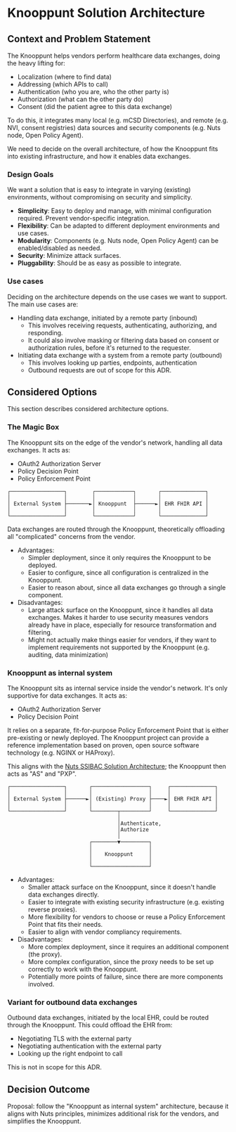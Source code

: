 # Knooppunt Solution Architecture

## Context and Problem Statement

The Knooppunt helps vendors perform healthcare data exchanges, doing the heavy lifting for:
- Localization (where to find data)
- Addressing (which APIs to call)
- Authentication (who you are, who the other party is)
- Authorization (what can the other party do)
- Consent (did the patient agree to this data exchange)

To do this, it integrates many local (e.g. mCSD Directories), and remote (e.g. NVI, consent registries) data sources and security components (e.g. Nuts node, Open Policy Agent).

We need to decide on the overall architecture, of how the Knooppunt fits into existing infrastructure, and how it enables data exchanges.

### Design Goals
We want a solution that is easy to integrate in varying (existing) environments, without compromising on security and simplicity. 

- **Simplicity**: Easy to deploy and manage, with minimal configuration required. Prevent vendor-specific integration.
- **Flexibility**: Can be adapted to different deployment environments and use cases.
- **Modularity**: Components (e.g. Nuts node, Open Policy Agent) can be enabled/disabled as needed.
- **Security**: Minimize attack surfaces.
- **Pluggability**: Should be as easy as possible to integrate.

### Use cases

Deciding on the architecture depends on the use cases we want to support. The main use cases are:

- Handling data exchange, initiated by a remote party (inbound)
  - This involves receiving requests, authenticating, authorizing, and responding.
  - It could also involve masking or filtering data based on consent or authorization rules, before it's returned to the requester.
- Initiating data exchange with a system from a remote party (outbound)
    - This involves looking up parties, endpoints, authentication
    - Outbound requests are out of scope for this ADR.

## Considered Options
This section describes considered architecture options.

### The Magic Box
The Knooppunt sits on the edge of the vendor's network, handling all data exchanges. It acts as:
- OAuth2 Authorization Server
- Policy Decision Point
- Policy Enforcement Point

```text
┌─────────────────┐        ┌────────────┐       ┌──────────────┐
│                 │        │            │       │              │
│ External System ├───────►│ Knooppunt  ├──────►│ EHR FHIR API │
│                 │        │            │       │              │
└─────────────────┘        └────────────┘       └──────────────┘
```

Data exchanges are routed through the Knooppunt, theoretically offloading all "complicated" concerns from the vendor.

- Advantages:
  - Simpler deployment, since it only requires the Knooppunt to be deployed.
  - Easier to configure, since all configuration is centralized in the Knooppunt.
  - Easier to reason about, since all data exchanges go through a single component.
- Disadvantages:
  - Large attack surface on the Knooppunt, since it handles all data exchanges.
    Makes it harder to use security measures vendors already have in place, especially for resource transformation and filtering.
  - Might not actually make things easier for vendors, if they want to implement requirements not supported by the Knooppunt (e.g. auditing, data minimization)

### Knooppunt as internal system
The Knooppunt sits as internal service inside the vendor's network. It's only supportive for data exchanges. It acts as:
- OAuth2 Authorization Server
- Policy Decision Point

It relies on a separate, fit-for-purpose Policy Enforcement Point that is either pre-existing or newly deployed.
The Knooppunt project can provide a reference implementation based on proven, open source software technology (e.g. NGINX or HAProxy).

This aligns with the [Nuts SSIBAC Solution Architecture](https://wiki.nuts.nl/books/ssibac/page/referentie-solution-architectuur-wip); the Knooppunt then acts as "AS" and "PXP".

```text
┌─────────────────┐       ┌──────────────────┐     ┌──────────────┐
│                 │       │                  │     │              │
│ External System ├──────►│ (Existing) Proxy ├────►│ EHR FHIR API │
│                 │       │                  │     │              │
└─────────────────┘       └────────┬─────────┘     └──────────────┘
                                   │                               
                                   │Authenticate,                  
                                   │Authorize                      
                                   │                               
                          ┌────────▼─────────┐                     
                          │                  │                     
                          │    Knooppunt     │                     
                          │                  │                     
                          └──────────────────┘                     
```

- Advantages:
  - Smaller attack surface on the Knooppunt, since it doesn't handle data exchanges directly.
  - Easier to integrate with existing security infrastructure (e.g. existing reverse proxies).
  - More flexibility for vendors to choose or reuse a Policy Enforcement Point that fits their needs.
  - Easier to align with vendor compliancy requirements.
- Disadvantages:
  - More complex deployment, since it requires an additional component (the proxy).
  - More complex configuration, since the proxy needs to be set up correctly to work with the Knooppunt.
  - Potentially more points of failure, since there are more components involved.

### Variant for outbound data exchanges
Outbound data exchanges, initiated by the local EHR, could be routed through the Knooppunt. This could offload the EHR from:

- Negotiating TLS with the external party
- Negotiating authentication with the external party
- Looking up the right endpoint to call

This is not in scope for this ADR.

## Decision Outcome

Proposal: follow the "Knooppunt as internal system" architecture, because it aligns with Nuts principles, minimizes additional risk for the vendors, and simplifies the Knooppunt.